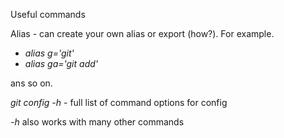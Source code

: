 Useful commands

Alias - can create your own alias or export (how?). For example.
- *alias g='git'*
- *alias ga='git add'*

ans so on.

*git config -h* - full list of command options for config

*-h* also works with many other commands

